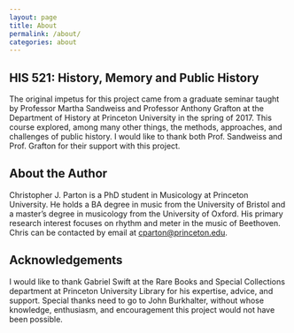 ```yaml
---
layout: page
title: About
permalink: /about/
categories: about
---
```

## HIS 521: History, Memory and Public History 

The original impetus for this project came from a graduate seminar taught by Professor Martha Sandweiss and Professor Anthony Grafton at the Department of History at Princeton University in the spring of 2017.  This course explored, among many other things, the methods, approaches, and challenges of public history. I would like to thank both Prof. Sandweiss and Prof. Grafton for their support with this project. 

## About the Author

Christopher J. Parton is a PhD student in Musicology at Princeton University. He holds a BA degree in music from the University of Bristol and a master’s degree in musicology from the University of Oxford. His primary research interest focuses on rhythm and meter in the music of Beethoven. Chris can be contacted by email at [cparton@princeton.edu](mailto:cparton@princeton.edu). 


## Acknowledgements 

I would like to thank Gabriel Swift at the Rare Books and Special Collections department at Princeton University Library for his expertise, advice, and support. Special thanks need to go to John Burkhalter, without whose knowledge, enthusiasm, and encouragement this project would not have been possible. 